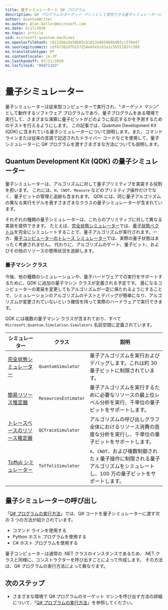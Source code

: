 ```yaml
---
title: 量子シミュレーターと Q# プログラム
description: Q# プログラムのターゲット マシンとして使用できる量子シミュレーターについて説明します。
author: QuantumWriter
ms.author: Alan.Geller@microsoft.com
ms.date: 6/17/2020
ms.topic: article
uid: microsoft.quantum.machines
ms.openlocfilehash: c81226ba3e50b65cb1012e885866bd6fcc3764d7
ms.sourcegitcommit: cdf67362d7b157254e6fe5c63a1c5551183fc589
ms.translationtype: HT
ms.contentlocale: ja-JP
ms.lasthandoff: 07/21/2020
ms.locfileid: "86871163"
---
```

# <a name="quantum-simulators"></a>量子シミュレーター

量子シミュレーターは従来型コンピューターで実行され、"*ターゲット マシン*" として動作するソフトウェア プログラムであり、量子プログラムをある環境で実行して、さまざまな演算に量子ビットがどのように反応するかを予測するためのテストを行えるようにします。 この記事では、Quantum Development Kit (QDK) に含まれている量子シミュレーターについて説明します。また、コマンド ラインまたは従来の言語で記述されたドライバー コードなどを使用して、量子シミュレーターに Q# プログラムを渡すさまざまな方法についても説明します。  



## <a name="the-quantum-development-kit-qdk-quantum-simulators"></a>Quantum Development Kit (QDK) の量子シミュレーター

量子シミュレーターは、アルゴリズムに対して量子プリミティブを実装する役割を担います。 これには、`H`、`CNOT`、`Measure` などのプリミティブ操作だけでなく、量子ビットの管理と追跡も含まれます。 QDK には、同じ量子アルゴリズムの異なる実行モデルを表すさまざまなクラスの量子シミュレーターが含まれています。 


それぞれの種類の量子シミュレーターは、これらのプリミティブに対して異なる実装を提供できます。 たとえば、[完全状態シミュレーター](xref:microsoft.quantum.machines.full-state-simulator)では、[量子状態ベクトル](xref:microsoft.quantum.glossary#quantum-state)を完全にシミュレートすることで、量子アルゴリズムが実行されます。一方、[量子コンピューターのトレース シミュレーター](xref:microsoft.quantum.machines.qc-trace-simulator.intro)では、実際の量子状態はまったく考慮されません。 代わりに、アルゴリズムのゲート、量子ビット、およびその他のリソースの使用状況を追跡します。

### <a name="quantum-machine-classes"></a>量子マシン クラス

今後、他の種類のシミュレーションや、量子ハードウェアでの実行をサポートするために、QDK に追加の量子マシン クラスが定義される予定です。 基になるコンピューターの実装を変更してもアルゴリズムが一定に保たれるようにすることで、シミュレーションのアルゴリズムのテストとデバッグが簡単になり、アルゴリズムが変更されていないという確信を持って実際のハードウェアで実行できます。

QDK には複数の量子マシン クラスが含まれており、すべて `Microsoft.Quantum.Simulation.Simulators` 名前空間に定義されています。

|シミュレーター |クラス|説明|
|-----|------|---|
|[完全状態シミュレーター](xref:microsoft.quantum.machines.full-state-simulator)| `QuantumSimulator` | 量子アルゴリズムを実行およびデバッグします。これは約 30 量子ビットに制限されています。 |
|[簡易リソース推定器](xref:microsoft.quantum.machines.resources-estimator)| `ResourcesEstimator` | 量子アルゴリズムを実行するために必要なリソースの最上位レベル分析を実行、千単位の量子ビットをサポートします。|
|[トレースベースのリソース推定器](xref:microsoft.quantum.machines.qc-trace-simulator.intro)|  `QCTraceSimulator` |アルゴリズムの呼び出しグラフ全体におけるリソース消費の高度な分析を実行し、千単位の量子ビットをサポートします。|
|[Toffoli シミュレーター](xref:microsoft.quantum.machines.toffoli-simulator)| `ToffoliSimulator` |`X`、`CNOT`、および複数制御された `X` 量子操作に制限される量子アルゴリズムをシミュレートし、100 万の量子ビットをサポートします。 |

## <a name="invoking-the-quantum-simulator"></a>量子シミュレーターの呼び出し

「[Q# プログラムの実行方法](xref:microsoft.quantum.guide.host-programs)」では、Q# コードを量子シミュレーターに渡す次の 3 つの方法が紹介されています。 

* コマンド ラインを使用する
* Python ホスト プログラムを使用する
* C# ホスト プログラムを使用する

量子コンピュータ－は通常の .NET クラスのインスタンスであるため、.NET クラスと同様に、コンストラクターを呼び出すことによって作成します。 その方法は、Q# プログラムの実行方法によって異なります。

## <a name="next-steps"></a>次のステップ

* さまざまな環境で Q# プログラムのターゲット マシンを呼び出す方法の詳細について、「[Q# プロブラムの実行方法](xref:microsoft.quantum.guide.host-programs)」を参照してください。
